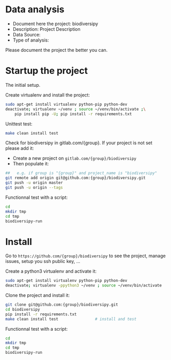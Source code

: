 # Data analysis
- Document here the project: biodiversipy
- Description: Project Description
- Data Source:
- Type of analysis:

Please document the project the better you can.

# Startup the project

The initial setup.

Create virtualenv and install the project:
```bash
sudo apt-get install virtualenv python-pip python-dev
deactivate; virtualenv ~/venv ; source ~/venv/bin/activate ;\
    pip install pip -U; pip install -r requirements.txt
```

Unittest test:
```bash
make clean install test
```

Check for biodiversipy in gitlab.com/{group}.
If your project is not set please add it:

- Create a new project on `gitlab.com/{group}/biodiversipy`
- Then populate it:

```bash
##   e.g. if group is "{group}" and project_name is "biodiversipy"
git remote add origin git@github.com:{group}/biodiversipy.git
git push -u origin master
git push -u origin --tags
```

Functionnal test with a script:

```bash
cd
mkdir tmp
cd tmp
biodiversipy-run
```

# Install

Go to `https://github.com/{group}/biodiversipy` to see the project, manage issues,
setup you ssh public key, ...

Create a python3 virtualenv and activate it:

```bash
sudo apt-get install virtualenv python-pip python-dev
deactivate; virtualenv -ppython3 ~/venv ; source ~/venv/bin/activate
```

Clone the project and install it:

```bash
git clone git@github.com:{group}/biodiversipy.git
cd biodiversipy
pip install -r requirements.txt
make clean install test                # install and test
```
Functionnal test with a script:

```bash
cd
mkdir tmp
cd tmp
biodiversipy-run
```
